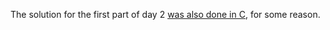 The solution for the first part of day 2 [was also done in C](https://gist.github.com/Ciro23/1c4edac664aaf32961a0e68c0653ba9c),
for some reason.
